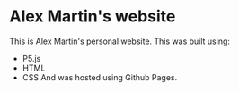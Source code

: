 # Alex Martin's website
This is Alex Martin's personal website. This was built using:
- P5.js
- HTML
- CSS
And was hosted using Github Pages.
